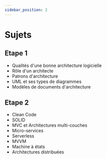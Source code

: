 ```yaml
---
sidebar_position: 2
---
```


# Sujets

## Etape 1

- Qualités d'une bonne architecture logicielle
- Rôle d'un architecte
- Patrons d'architecture
- UML et ses types de diagrammes
- Modèles de documents d'architecture

## Etape 2

- Clean Code
- SOLID
- MVC et Architectures multi-couches
- Micro-services
- Serverless
- MVVM
- Machine à états
- Architectures distribuées
